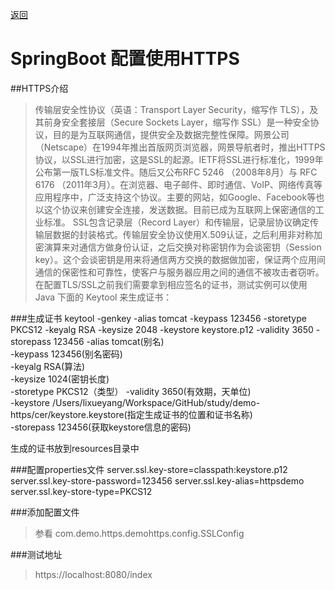 [返回](../README.md)
# SpringBoot 配置使用HTTPS

##HTTPS介绍
>传输层安全性协议（英语：Transport Layer Security，缩写作 TLS），及其前身安全套接层（Secure Sockets Layer，缩写作 SSL）是一种安全协议，目的是为互联网通信，提供安全及数据完整性保障。网景公司（Netscape）在1994年推出首版网页浏览器，网景导航者时，推出HTTPS协议，以SSL进行加密，这是SSL的起源。IETF将SSL进行标准化，1999年公布第一版TLS标准文件。随后又公布RFC 5246 （2008年8月）与 RFC 6176 （2011年3月）。在浏览器、电子邮件、即时通信、VoIP、网络传真等应用程序中，广泛支持这个协议。主要的网站，如Google、Facebook等也以这个协议来创建安全连接，发送数据。目前已成为互联网上保密通信的工业标准。
 SSL包含记录层（Record Layer）和传输层，记录层协议确定传输层数据的封装格式。传输层安全协议使用X.509认证，之后利用非对称加密演算来对通信方做身份认证，之后交换对称密钥作为会谈密钥（Session key）。这个会谈密钥是用来将通信两方交换的数据做加密，保证两个应用间通信的保密性和可靠性，使客户与服务器应用之间的通信不被攻击者窃听。
 在配置TLS/SSL之前我们需要拿到相应签名的证书，测试实例可以使用Java 下面的 Keytool 来生成证书：

###生成证书
    keytool -genkey -alias tomcat -keypass 123456 -storetype PKCS12 -keyalg RSA -keysize 2048  -keystore keystore.p12 -validity 3650 -storepass 123456
        -alias tomcat(别名)  
        -keypass 123456(别名密码)   
        -keyalg RSA(算法)  
        -keysize 1024(密钥长度)  
        -storetype PKCS12（类型）
        -validity 3650(有效期，天单位)  
        -keystore /Users/lixueyang/Workspace/GitHub/study/demo-https/cer/keystore.keystore(指定生成证书的位置和证书名称)  
        -storepass 123456(获取keystore信息的密码)
        
生成的证书放到resources目录中

###配置properties文件
    server.ssl.key-store=classpath:keystore.p12
    server.ssl.key-store-password=123456
    server.ssl.key-alias=httpsdemo
    server.ssl.key-store-type=PKCS12
    
###添加配置文件
>参看 com.demo.https.demohttps.config.SSLConfig

###测试地址
>https://localhost:8080/index
